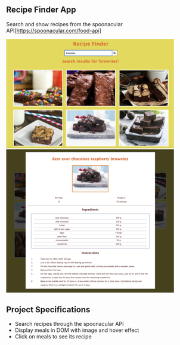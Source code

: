 ## Recipe Finder App

Search and show recipes from the spoonacular API[https://spoonacular.com/food-api]

<img src="https://raw.githubusercontent.com/yijuw/recipe-finder/master/screenshots/search_results.png" width="450">
<img src="https://raw.githubusercontent.com/yijuw/recipe-finder/master/screenshots/single_meal_recipe.png" width="450">


## Project Specifications

- Search recipes through the spoonacular API
- Display meals in DOM with image and hover effect
- Click on meals to see its recipe
